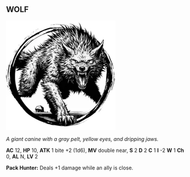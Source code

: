## WOLF

![](images/wolf.webp)

_A giant canine with a gray pelt, yellow eyes, and dripping jaws._

**AC** 12, **HP** 10, **ATK** 1 bite +2 (1d6), **MV** double near, **S** 2 **D** 2 **C** 1 **I** -2 **W** 1 **Ch** 0, **AL** N, **LV** 2

**Pack Hunter:** Deals +1 damage while an ally is close.

